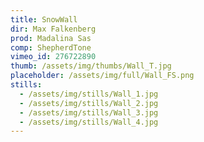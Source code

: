 ```yaml
---
title: SnowWall
dir: Max Falkenberg
prod: Madalina Sas
comp: ShepherdTone
vimeo_id: 276722890
thumb: /assets/img/thumbs/Wall_T.jpg
placeholder: /assets/img/full/Wall_FS.png
stills:
  - /assets/img/stills/Wall_1.jpg
  - /assets/img/stills/Wall_2.jpg
  - /assets/img/stills/Wall_3.jpg
  - /assets/img/stills/Wall_4.jpg
---
```



